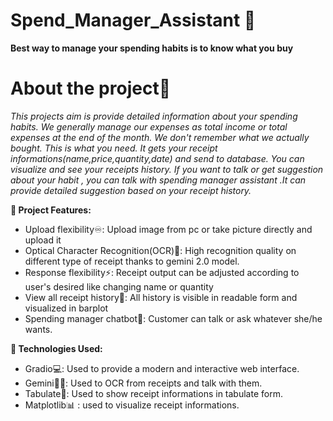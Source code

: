 # Spend_Manager_Assistant 🎉
 **Best way to manage your spending habits is to know what you buy**

 
# About the project🎯
*This projects aim is provide detailed information about  your spending habits.
We generally manage our expenses as total income or total expenses at the end of the month. We don't remember  what we actually bought. This is what you need.
It gets your receipt informations(name,price,quantity,date) and send to database. You can visualize and  see your receipts history.
If you want to talk or get suggestion about your habit , you can talk with spending  manager assistant .It can provide detailed suggestion based on your receipt history.*


**🚀 Project Features:**
* Upload flexibility♾️: Upload image from pc or take picture directly and upload it
* Optical Character Recognition(OCR)🔎: High recognition quality on different type of receipt thanks to gemini 2.0 model.
* Response flexibility⚡: Receipt output  can be adjusted according to user's desired like changing name or quantity
* View all receipt history👀: All history is visible in readable form and visualized in barplot
* Spending manager chatbot🤖: Customer can talk or ask whatever she/he wants. 


**🔧 Technologies Used:**
* Gradio💻: Used to provide a modern and interactive web interface.
* Gemini🔎🤖: Used to OCR from receipts and talk with them.
* Tabulate🔢: Used to show receipt informations in tabulate form.
* Matplotlib📊 : used to visualize receipt informations.
